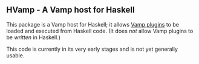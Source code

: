 ## HVamp - A Vamp host for Haskell

This package is a Vamp host for Haskell; it allows
[Vamp plugins](http://www.vamp-plugins.org/) to be loaded and executed
from Haskell code. (It does *not* allow Vamp plugins to be *written*
in Haskell.)

This code is currently in its very early stages and is not yet
generally usable.
